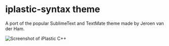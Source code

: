 # iplastic-syntax theme

A port of the popular SublimeText and TextMate theme made by Jeroen van der Ham.

![Screenshot of iPlastic C++](https://raw.githubusercontent.com/isonet/iplastic-syntax/master/img/screenshot.png)
